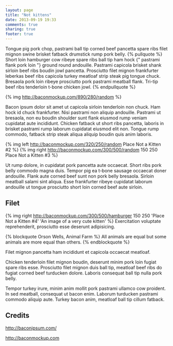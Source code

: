 ```yaml
---
layout: page
title: "Not kittens"
date: 2013-09-19 19:33
comments: true
sharing: true
footer: true
---
```

Tongue pig pork chop, pastrami ball tip corned beef pancetta spare ribs filet mignon swine brisket fatback drumstick rump pork belly. 
{% pullquote %}
Short loin hamburger cow ribeye spare ribs ball tip ham hock {" pastrami flank pork loin "} ground round andouille. Pastrami capicola brisket shank sirloin beef ribs boudin jowl pancetta. Prosciutto filet mignon frankfurter leberkas beef ribs capicola turkey meatloaf strip steak pig tongue chuck. Bresaola pork loin ribeye prosciutto pork pastrami meatball flank. Tri-tip beef ribs tenderloin t-bone chicken jowl.
{% endpullquote %}

{% img http://baconmockup.com/890/280/random %}

Bacon ipsum dolor sit amet ut capicola sirloin tenderloin non chuck. Ham hock id chuck frankfurter. Nisi pastrami non aliquip andouille. Pastrami ut bresaola, non eu boudin shoulder sunt flank eiusmod rump veniam cupidatat aute incididunt. Chicken fatback ut short ribs pancetta, laboris in brisket pastrami rump laborum cupidatat eiusmod elit non. Tongue rump commodo, fatback strip steak aliqua aliquip boudin quis anim laboris.

{% img left http://baconmockup.com/320/250/random Place Not a Kitten #2 %}
{% img right http://baconmockup.com/300/500/random 150 250 Place Not a Kitten #3 %}

Ut rump dolore, in cupidatat pork pancetta aute occaecat. Short ribs pork belly commodo magna duis. Tempor pig ea t-bone sausage occaecat doner andouille. Flank aute corned beef sunt non pork belly bresaola. Sirloin meatball salami sint aliqua. Esse frankfurter ribeye cupidatat laborum andouille ut tongue prosciutto short loin corned beef aute sirloin.


## Filet

{% img right http://baconmockup.com/300/500/hamburger 150 250 'Place Not a Kitten #4' 'An image of a very cute kitten' %}
Exercitation voluptate reprehenderit, prosciutto esse deserunt adipisicing. 

{% blockquote Orson Wells, Animal Farm %}
All animals are equal but some animals are more equal than others.
{% endblockquote %}

Filet mignon pancetta ham incididunt et capicola occaecat meatloaf. 

Chicken tenderloin filet mignon boudin, deserunt minim pork loin fugiat spare ribs esse. Prosciutto filet mignon duis ball tip, meatloaf beef ribs do fugiat corned beef turducken dolore. Laboris consequat ball tip nulla pork belly.


Tempor turkey irure, minim anim mollit pork pastrami ullamco cow proident. In sed meatball, consequat ut bacon enim. Laborum turducken pastrami commodo aliquip aute. Turkey bacon anim, meatloaf ball tip cillum fatback.

## Credits

http://baconipsum.com/

http://baconmockup.com
